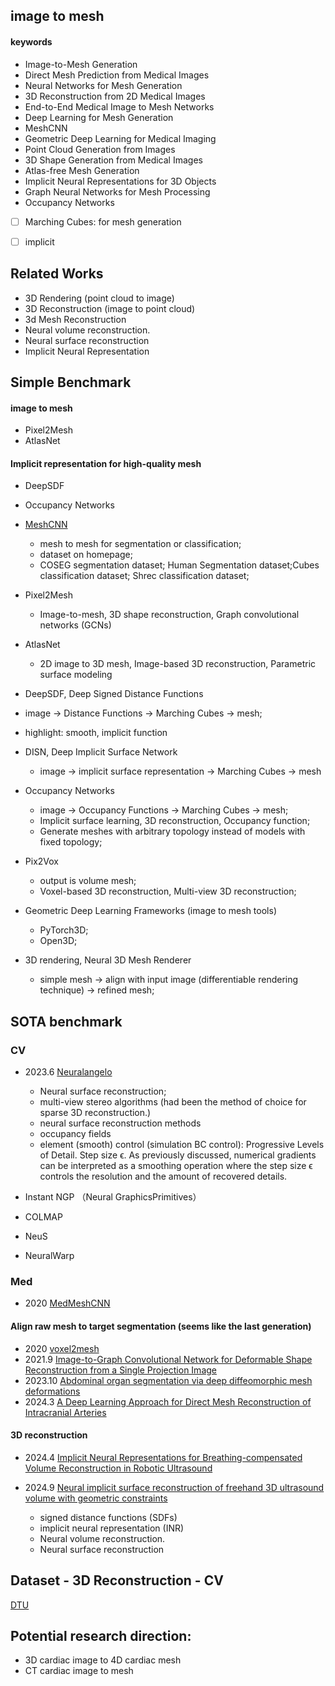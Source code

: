 ## image to mesh


#### keywords

- Image-to-Mesh Generation
- Direct Mesh Prediction from Medical Images
- Neural Networks for Mesh Generation
- 3D Reconstruction from 2D Medical Images
- End-to-End Medical Image to Mesh Networks
- Deep Learning for Mesh Generation
- MeshCNN 
- Geometric Deep Learning for Medical Imaging
- Point Cloud Generation from Images
- 3D Shape Generation from Medical Images
- Atlas-free Mesh Generation
- Implicit Neural Representations for 3D Objects
- Graph Neural Networks for Mesh Processing
- Occupancy Networks


- [ ] Marching Cubes: for mesh generation
- [ ] implicit





## Related Works

- 3D Rendering (point cloud to image)
- 3D Reconstruction (image to point cloud)
- 3d Mesh Reconstruction
- Neural volume reconstruction. 
- Neural surface reconstruction
- Implicit Neural Representation


## Simple Benchmark


#### image to mesh
- Pixel2Mesh
- AtlasNet

#### Implicit representation for high-quality mesh
- DeepSDF
- Occupancy Networks



- [MeshCNN](https://ranahanocka.github.io/MeshCNN/)
  - mesh to mesh for segmentation or classification;
  - dataset on homepage;
  - COSEG segmentation dataset; Human Segmentation dataset;Cubes classification dataset; Shrec classification dataset;

- Pixel2Mesh
  - Image-to-mesh, 3D shape reconstruction, Graph convolutional networks (GCNs)

- AtlasNet
  - 2D image to 3D mesh, Image-based 3D reconstruction, Parametric surface modeling

 - DeepSDF, Deep Signed Distance Functions
  - image -> Distance Functions -> Marching Cubes -> mesh;
  - highlight: smooth, implicit function

- DISN, Deep Implicit Surface Network
  - image -> implicit surface representation -> Marching Cubes -> mesh


- Occupancy Networks
  - image -> Occupancy Functions -> Marching Cubes -> mesh; 
  - Implicit surface learning, 3D reconstruction, Occupancy function;
  - Generate meshes with arbitrary topology instead of models with fixed topology;

- Pix2Vox
  - output is volume mesh;
  - Voxel-based 3D reconstruction, Multi-view 3D reconstruction;


- Geometric Deep Learning Frameworks (image to mesh tools)
  - PyTorch3D;
  - Open3D;

- 3D rendering, Neural 3D Mesh Renderer
  - simple mesh -> align with input image (differentiable rendering technique) ->  refined mesh;








## SOTA benchmark

### CV

- 2023.6 [Neuralangelo](https://research.nvidia.com/labs/dir/neuralangelo/)
  - Neural surface reconstruction;
  - multi-view stereo algorithms (had been the method of choice for sparse 3D reconstruction.)
  - neural surface reconstruction methods
  - occupancy fields
  - element (smooth) control (simulation BC control): Progressive Levels of Detail. Step size ϵ. As previously discussed, numerical gradients can be interpreted as a smoothing operation where the step size ϵ controls the resolution and the amount of recovered details.

- Instant NGP （Neural GraphicsPrimitives）
- COLMAP
- NeuS
- NeuralWarp

### Med

- 2020 [MedMeshCNN](https://github.com/Divya9Sasidharan/MedMeshCNN)


#### Align raw mesh to target segmentation (seems like the last generation)

- 2020 [voxel2mesh](https://github.com/cvlab-epfl/voxel2mesh)
- 2021.9 [Image-to-Graph Convolutional Network for Deformable Shape Reconstruction from a Single Projection Image](https://link.springer.com/chapter/10.1007/978-3-030-87202-1_25)
- 2023.10 [Abdominal organ segmentation via deep diffeomorphic mesh deformations](https://link.springer.com/article/10.1038/s41598-023-45435-2?fromPaywallRec=false)
- 2024.3 [A Deep Learning Approach for Direct Mesh Reconstruction of Intracranial Arteries](https://studenttheses.uu.nl/handle/20.500.12932/46357)


#### 3D reconstruction

- 2024.4 [Implicit Neural Representations for Breathing-compensated Volume Reconstruction in Robotic Ultrasound](https://arxiv.org/abs/2311.04999)

- 2024.9 [Neural implicit surface reconstruction of freehand 3D ultrasound volume with geometric constraints](https://www.sciencedirect.com/science/article/pii/S1361841524002305?casa_token=NhMAc1QEx4IAAAAA:Q9ovrbow9Jo2wbvHR6i-whY3Va9_anbWN9pGUGqcdyUOHQTSHl3-m6SGEPhg65Kvt7wlOVjgHVY)
  - signed distance functions (SDFs) 
  - implicit neural representation (INR)
  - Neural volume reconstruction. 
  - Neural surface reconstruction















## Dataset - 3D Reconstruction - CV

[DTU](https://paperswithcode.com/sota/3d-reconstruction-on-dtu)




## Potential research direction:

- 3D cardiac image to 4D cardiac mesh
- CT cardiac image to mesh








